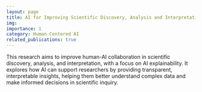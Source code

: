 ```yaml
---
layout: page
title: AI for Improving Scientific Discovery, Analysis and Interpretation
img:
importance: 1
category: Human-Centered AI 
related_publications: true
---
```


This research aims to improve human-AI collaboration in scientific discovery, analysis, and interpretation, with a focus on AI explainability. It explores how AI can support researchers by providing transparent, interpretable insights, helping them better understand complex data and make informed decisions in scientific inquiry.